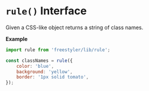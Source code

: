 # `rule()` Interface

Given a CSS-like object returns a string of class names.

__Example__

```js
import rule from 'freestyler/lib/rule';

const classNames = rule({
    color: 'blue',
    background: 'yellow',
    border: '1px solid tomato',
});
```
